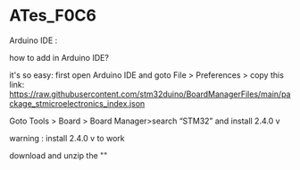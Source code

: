 # ATes_F0C6

 Arduino IDE :

 how to add in Arduino IDE?

 it's  so easy:
 first open Arduino IDE and goto File > Preferences > copy this link: 
 https://raw.githubusercontent.com/stm32duino/BoardManagerFiles/main/package_stmicroelectronics_index.json

Goto Tools > Board > Board Manager>search “STM32” and install 2.4.0 v


warning : install 2.4.0 v to work 

download and unzip the ""
